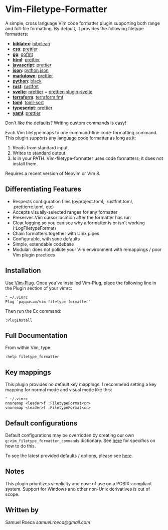 # Vim-Filetype-Formatter

A simple, cross language Vim code formatter plugin supporting both range and full-file formatting. By default, it provides the following filetype formatters:

- [**biblatex**](http://www.bibtex.org/): [bibclean](https://ctan.org/pkg/bibclean?lang=en)
- [**css**](https://developer.mozilla.org/en-US/docs/Web/CSS): [prettier](https://prettier.io/docs/en/index.html)
- [**go**](https://golang.org/): [gofmt](https://golang.org/cmd/gofmt/)
- [**html**](https://developer.mozilla.org/en-US/docs/Web/HTML): [prettier](https://prettier.io/docs/en/index.html)
- [**javascript**](https://developer.mozilla.org/en-US/docs/Web/JavaScript): [prettier](https://prettier.io/docs/en/index.html)
- [**json**](https://json.org/): [python.json](https://docs.python.org/3/library/json.html)
- [**markdown**](https://en.wikipedia.org/wiki/Markdown): [prettier](https://prettier.io/docs/en/index.html)
- [**python**](https://www.python.org/): [black](https://github.com/python/black)
- [**rust**](https://www.rust-lang.org/): [rustfmt](https://github.com/rust-lang/rustfmt)
- [**svelte**](https://svelte.dev/): [prettier](https://prettier.io/docs/en/index.html) + [prettier-plugin-svelte](https://github.com/UnwrittenFun/prettier-plugin-svelte)
- [**terraform**](https://www.terraform.io/): [terraform fmt](https://www.terraform.io/docs/commands/fmt.html)
- [**toml**](https://github.com/toml-lang/toml): [toml-sort](https://github.com/pappasam/toml-sort)
- [**typescript**](https://www.typescriptlang.org/): [prettier](https://prettier.io/docs/en/index.html)
- [**yaml**](https://yaml.org/): [prettier](https://prettier.io/docs/en/index.html)

Don't like the defaults? Writing custom commands is easy!

Each Vim filetype maps to one command-line code-formatting command. This plugin supports any language code formatter as long as it:

1. Reads from standard input.
2. Writes to standard output.
3. Is in your PATH. Vim-filetype-formatter uses code formatters; it does not install them.

Requires a recent version of Neovim or Vim 8.

## Differentiating Features

- Respects configuration files (pyproject.toml, .rustfmt.toml, .prettierrc.toml, etc)
- Accepts visually-selected ranges for any formatter
- Preserves Vim cursor location after the formatter has run
- Clear logging so you can see why a formatter is or isn't working (:LogFiletypeFormat)
- Chain formatters together with Unix pipes
- Configurable, with sane defaults
- Simple, extendable codebase
- Modular: does not pollute your Vim environment with remappings / poor Vim plugin practices

## Installation

Use [Vim-Plug](https://github.com/junegunn/vim-plug). Once you've installed Vim-Plug, place the following line in the Plugin section of your vimrc:

```vim
" ~/.vimrc
Plug 'pappasam/vim-filetype-formatter'
```

Then run the Ex command:

```vim
:PlugInstall
```

## Full Documentation

From within Vim, type:

```vim
:help filetype_formatter
```

## Key mappings

This plugin provides no default key mappings. I recommend setting a key mapping for normal mode and visual mode like this:

```vim
" ~/.vimrc
nnoremap <leader>f :FiletypeFormat<cr>
vnoremap <leader>f :FiletypeFormat<cr>
```

## Default configurations

Default configurations may be overridden by creating our own `g:vim_filetype_formatter_commands` dictionary. See [here](./doc/filetype_formatter.txt) for specifics on how to do this.

To see the latest provided defaults / options, please see [here](./autoload/filetype_formatter/ft.vim).

## Notes

This plugin prioritizes simplicity and ease of use on a POSIX-compliant system. Support for Windows and other non-Unix derivatives is out of scope.

## Written by

Samuel Roeca _samuel.roeca@gmail.com_
